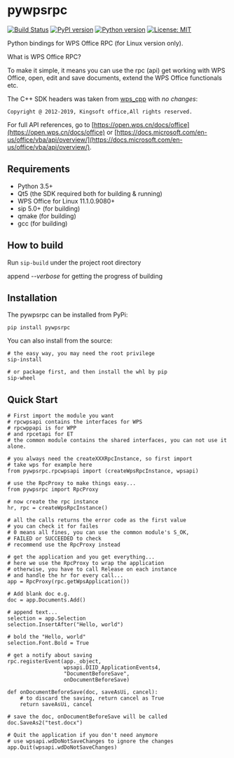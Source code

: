 # pywpsrpc

[![Build Status](https://travis-ci.org/timxx/pywpsrpc.svg?branch=master)](https://travis-ci.org/timxx/pywpsrpc)
[![PyPI version](https://img.shields.io/pypi/v/pywpsrpc.svg)](https://pypi.org/project/pywpsrpc/)
[![Python version](https://img.shields.io/badge/python-3.5+-green.svg)](http://python.org/)
[![License: MIT](https://img.shields.io/badge/License-MIT-yellow.svg)](https://opensource.org/licenses/MIT)

Python bindings for WPS Office RPC (for Linux version only).

What is WPS Office RPC?

To make it simple, it means you can use the rpc (api) get working with WPS Office,
open, edit and save documents,
extend the WPS Office functionals etc.

The C++ SDK headers was taken from [wps_cpp](https://dev.tencent.com/u/zouyingfeng/p/wps/git/tree/master/cpp) with *no changes*:
```
Copyright @ 2012-2019, Kingsoft office,All rights reserved.
```

For full API references, go to [https://open.wps.cn/docs/office](https://open.wps.cn/docs/office)
or [https://docs.microsoft.com/en-us/office/vba/api/overview/](https://docs.microsoft.com/en-us/office/vba/api/overview/).


## Requirements
  - Python 3.5+
  - Qt5 (the SDK required both for building & running)
  - WPS Office for Linux 11.1.0.9080+
  - sip 5.0+ (for building)
  - qmake (for building)
  - gcc (for building)

## How to build

Run `sip-build` under the project root directory

append *--verbose* for getting the progress of building


## Installation
The pywpsrpc can be installed from PyPi:

`pip install pywpsrpc`

You can also install from the source:

```
# the easy way, you may need the root privilege
sip-install

# or package first, and then install the whl by pip
sip-wheel
```

## Quick Start

```
# First import the module you want
# rpcwpsapi contains the interfaces for WPS
# rpcwppapi is for WPP
# and rpcetapi for ET
# the common module contains the shared interfaces, you can not use it alone.

# you always need the createXXXRpcInstance, so first import
# take wps for example here
from pywpsrpc.rpcwpsapi import (createWpsRpcInstance, wpsapi)

# use the RpcProxy to make things easy...
from pywpsrpc import RpcProxy

# now create the rpc instance
hr, rpc = createWpsRpcInstance()

# all the calls returns the error code as the first value
# you can check it for failes
# 0 means all fines, you can use the common module's S_OK,
# FAILED or SUCCEEDED to check
# recommend use the RpcProxy instead

# get the application and you get everything...
# here we use the RpcProxy to wrap the application
# otherwise, you have to call Release on each instance
# and handle the hr for every call...
app = RpcProxy(rpc.getWpsApplication())

# Add blank doc e.g.
doc = app.Documents.Add()

# append text...
selection = app.Selection
selection.InsertAfter("Hello, world")

# bold the "Hello, world"
selection.Font.Bold = True

# get a notify about saving
rpc.registerEvent(app._object,
                  wpsapi.DIID_ApplicationEvents4,
                  "DocumentBeforeSave",
                  onDocumentBeforeSave)

def onDocumentBeforeSave(doc, saveAsUi, cancel):
    # to discard the saving, return cancel as True
    return saveAsUi, cancel

# save the doc, onDocumentBeforeSave will be called
doc.SaveAs2("test.docx")

# Quit the application if you don't need anymore
# use wpsapi.wdDoNotSaveChanges to ignore the changes
app.Quit(wpsapi.wdDoNotSaveChanges)
```
